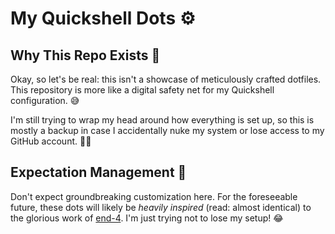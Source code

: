 # My Quickshell Dots ⚙️

## Why This Repo Exists 🤔

Okay, so let's be real: this isn't a showcase of meticulously crafted dotfiles. This repository is more like a digital safety net for my Quickshell configuration. 😅

I'm still trying to wrap my head around how everything is set up, so this is mostly a backup in case I accidentally nuke my system or lose access to my GitHub account. 🤷‍♀️

## Expectation Management 🚧

Don't expect groundbreaking customization here. For the foreseeable future, these dots will likely be _heavily inspired_ (read: almost identical) to the glorious work of [end-4](https://github.com/end-4). I'm just trying not to lose my setup! 😂
